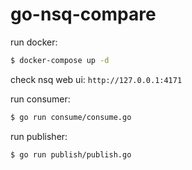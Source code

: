 # go-nsq-compare

run docker:
```bash
$ docker-compose up -d
```

check nsq web ui: `http://127.0.0.1:4171`

run consumer:
```bash
$ go run consume/consume.go
```

run publisher:
```bash
$ go run publish/publish.go
```
